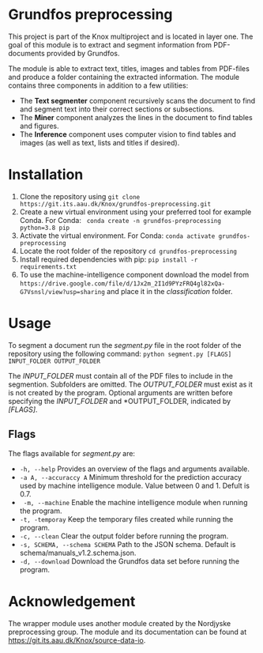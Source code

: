 # Grundfos preprocessing
This project is part of the Knox multiproject and is located in layer one. The goal of this module is to extract and segment information from PDF-documents provided by Grundfos.

The module is able to extract text, titles, images and tables from PDF-files and produce a folder containing the extracted information. The module contains three components in addition to a few utilities:
- The **Text segmenter** component recursively scans the document to find and segment text into their correct sections or subsections.
- The **Miner** component analyzes the lines in the document to find tables and figures.
- The **Inference** component uses computer vision to find tables and images (as well as text, lists and titles if desired).


# Installation
1. Clone the repository using ``` git clone https://git.its.aau.dk/Knox/grundfos-preprocessing.git ```
2. Create a new virtual environment using your preferred tool for example Conda. For Conda: ``` conda create -n grundfos-preprocessing python=3.8 pip```
3. Activate the virtual environment. For Conda: ```conda activate grundfos-preprocessing```
4. Locate the root folder of the repository ``` cd grundfos-preprocessing ```
5. Install required dependencies with pip: ``` pip install -r requirements.txt ```
6. To use the machine-intelligence component download the model from ```https://drive.google.com/file/d/1Jx2m_2I1d9PYzFRQ4gl82xQa-G7Vsnsl/view?usp=sharing``` and place it in the *classification* folder.

# Usage
To segment a document run the *segment.py* file in the root folder of the repository using the following command:
```python segment.py [FLAGS] INPUT_FOLDER OUTPUT_FOLDER```

The *INPUT_FOLDER* must contain all of the PDF files to include in the segmention. Subfolders are omitted.
The *OUTPUT_FOLDER* must exist as it is not created by the program. 
Optional arguments are written before specifying the *INPUT_FOLDER* and *OUTPUT_FOLDER, indicated by *[FLAGS]*.

## Flags

The flags available for *segment.py* are:

- ```-h, --help``` Provides an overview of the flags and arguments available.
- ``` -a A, --accuraccy A ``` Minimum threshold for the prediction accuracy used by machine intelligence module. Value between 0 and 1. Defult is 0.7.
- ``` -m, --machine``` Enable the machine intelligence module when running the program. 
- ``` -t, -temporay ``` Keep the temporary files created while running the program. 
- ``` -c, --clean ``` Clear the output folder before running the program. 
- ``` -s, SCHEMA, --schema SCHEMA ``` Path to the JSON schema. Default is schema/manuals_v1.2.schema.json.
- ``` -d, --download ``` Download the Grundfos data set before running the program. 


# Acknowledgement
The wrapper module uses another module created by the Nordjyske preprocessing group. The module and its documentation can be found at https://git.its.aau.dk/Knox/source-data-io. 